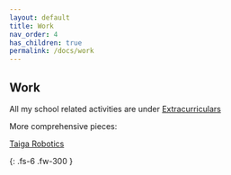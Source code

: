 ```yaml
---
layout: default
title: Work
nav_order: 4
has_children: true
permalink: /docs/work
---
```


## [](#header-2)Work

All my school related activities are under [Extracurriculars]({{site.baseurl}}/docs/03-work/extracurriculars.html)

More comprehensive pieces:

[Taiga Robotics]({{site.baseurl}}/docs/03-work/taiga-robotics.html)

{: .fs-6 .fw-300 }